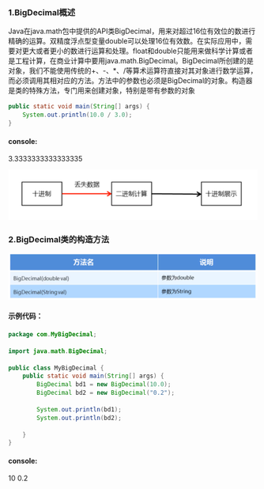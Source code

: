 ### 1.BigDecimal概述

​		Java在java.math包中提供的API类BigDecimal，用来对超过16位有效位的数进行精确的运算。双精度浮点型变量double可以处理16位有效数。在实际应用中，需要对更大或者更小的数进行运算和处理。float和double只能用来做科学计算或者是工程计算，在商业计算中要用java.math.BigDecimal。BigDecimal所创建的是对象，我们不能使用传统的+、-、*、/等算术运算符直接对其对象进行数学运算，而必须调用其相对应的方法。方法中的参数也必须是BigDecimal的对象。构造器是类的特殊方法，专门用来创建对象，特别是带有参数的对象

```java
public static void main(String[] args) {
    System.out.println(10.0 / 3.0);
}
```

#### console:

3.3333333333333335

![143-1](img/143-1.png)

### 2.BigDecimal类的构造方法

![143-2](img/143-2.png)

#### 示例代码：

```java
package com.MyBigDecimal;

import java.math.BigDecimal;

public class MyBigDecimal {
    public static void main(String[] args) {
        BigDecimal bd1 = new BigDecimal(10.0);
        BigDecimal bd2 = new BigDecimal("0.2");

        System.out.println(bd1);
        System.out.println(bd2);

    }
}
```

#### console:

10
0.2